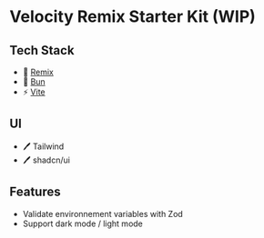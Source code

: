 # Velocity Remix Starter Kit (WIP)


## Tech Stack

- 📖 [Remix](https://remix.run)
- 📖 [Bun](https://bun.sh/)
- ⚡ [Vite](https://vitejs.dev/)

## UI

- 🖊️ Tailwind
- 🖊️ shadcn/ui

## Features
- Validate environnement variables with Zod
- Support dark mode / light mode